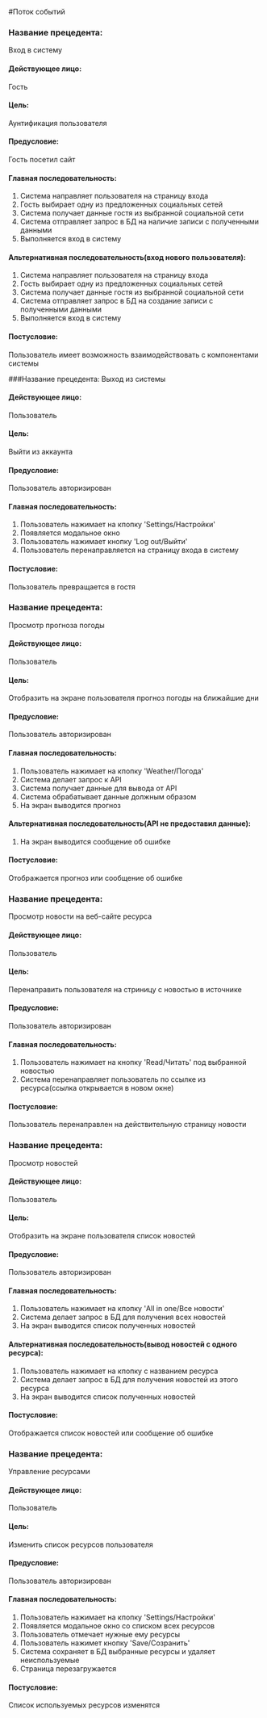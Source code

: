 #Поток событий

### Название прецедента: 
Вход в систему
#### Действующее лицо:
Гость
#### Цель: 
Аунтификация пользователя
#### Предусловие: 
Гость посетил сайт
#### Главная последовательность:
1. Система направляет пользователя на страницу входа
2. Гость выбирает одну из предложенных социальных сетей
3. Система получает данные гостя из выбранной социальной сети
4. Система отправляет запрос в БД на наличие записи с полученными данными
5. Выполняется вход в систему
#### Альтернативная последовательность(вход нового пользователя):
1. Система направляет пользователя на страницу входа
2. Гость выбирает одну из предложенных социальных сетей
3. Система получает данные гостя из выбранной социальной сети
4. Система отправляет запрос в БД на создание записи с полученными данными
5. Выполняется вход в систему
#### Постусловие: 
Пользователь имеет возможность взаимодействовать с компонентами системы

###Название прецедента: 
Выход из системы
#### Действующее лицо:
Пользователь
#### Цель: 
Выйти из аккаунта
#### Предусловие: 
Пользователь авторизирован
#### Главная последовательность:
1. Пользователь нажимает на кпопку 'Settings/Настройки'
2. Появляется модальное окно
3. Пользователь нажимает кнопку 'Log out/Выйти'
4. Пользователь перенаправляется на страницу входа в систему
#### Постусловие: 
Пользователь превращается в гостя

### Название прецедента: 
Просмотр прогноза погоды
#### Действующее лицо:
Пользователь
#### Цель: 
Отобразить на экране пользователя прогноз погоды на ближайшие дни
#### Предусловие: 
Пользователь авторизирован
#### Главная последовательность:
1. Пользователь нажимает на кпопку 'Weather/Погода'
2. Система делает запрос к API
3. Система получает данные для вывода от API
4. Система обрабатывает данные должным образом
5. На экран выводится прогноз
#### Альтернативная последовательность(API не предоставил данные):
1. На экран выводится сообщение об ошибке
#### Постусловие: 
Отображается прогноз или сообщение об ошибке

### Название прецедента: 
Просмотр новости на веб-сайте ресурса
#### Действующее лицо:
Пользователь
#### Цель: 
Перенаправить пользователя на стриницу с новостью в источнике
#### Предусловие: 
Пользователь авторизирован
#### Главная последовательность:
1. Пользователь нажимает на кнопку 'Read/Читать' под выбранной новостью
2. Система перенаправляет пользователь по ссылке из ресурса(ссылка открывается в новом окне)
#### Постусловие: 
Пользователь перенаправлен на действительную страницу новости


### Название прецедента: 
Просмотр новостей
#### Действующее лицо:
Пользователь
#### Цель: 
Отобразить на экране пользователя список новостей
#### Предусловие: 
Пользователь авторизирован
#### Главная последовательность:
1. Пользователь нажимает на кпопку 'All in one/Все новости'
2. Система делает запрос в БД для получения всех новостей
3. На экран выводится список полученных новостей
#### Альтернативная последовательность(вывод новостей с одного ресурса):
1. Пользователь нажимает на кпопку с названием ресурса
2. Система делает запрос в БД для получения новостей из этого ресурса
3. На экран выводится список полученных новостей
#### Постусловие: 
Отображается список новостей или сообщение об ошибке

### Название прецедента: 
Управление ресурсами
#### Действующее лицо:
Пользователь
#### Цель: 
Изменить список ресурсов пользователя
#### Предусловие: 
Пользователь авторизирован
#### Главная последовательность:
1. Пользователь нажимает на кпопку 'Settings/Настройки'
2. Появляется модальное окно со списком всех ресурсов
3. Пользователь отмечает нужные ему ресурсы
4. Пользователь нажимет кнопку 'Save/Созранить'
5. Система сохраняет в БД выбранные ресурсы и удаляет неиспользуемые
6. Страница перезагружается
#### Постусловие: 
Список используемых ресурсов изменятся

